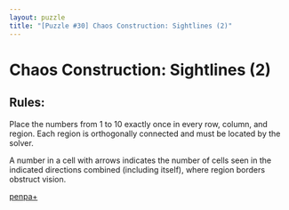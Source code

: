 ```yaml
---
layout: puzzle
title: "[Puzzle #30] Chaos Construction: Sightlines (2)"
---
```


# Chaos Construction: Sightlines (2)

## Rules:

Place the numbers from 1 to 10 exactly once in every row, column, and region. Each region is orthogonally connected and must be located by the solver.

A number in a cell with arrows indicates the number of cells seen in the indicated directions combined (including itself), where region borders obstruct vision. 

[penpa+](https://tinyurl.com/26d6hcff)
